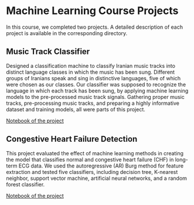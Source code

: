 # Machine Learning Course Projects

In this course, we completed two projects. A detailed description of each project is available in the corresponding directory.

## Music Track Classifier 

Designed a classification machine to classify Iranian music tracks into distinct language classes in which the music has been sung. Different groups of Iranians speak and sing in distinctive languages, five of which were chosen as our classes. Our classifier was supposed to recognize the language in which each track has been sung, by applying machine learning models to the pre-processed music track signals. Gathering proper music tracks, pre-processing music tracks, and preparing a highly informative dataset and training models, all were parts of this project.

[Notebook of the project](https://github.com/Sarmadzandi/Machine-Learning-Course-Projects/blob/main/Music%20Track%20Classifier/Music-Track-Classifier-Sarmad%20Zandi%20Goharrizi.ipynb)

## Congestive Heart Failure Detection

This project evaluated the effect of machine learning methods in creating the model that classifies normal and congestive heart failure (CHF) in long-term ECG data. We used the autoregressive (AR) Burg method for feature extraction and tested five classifiers, including decision tree, K-nearest neighbor, support vector machine, artificial neural networks, and a random forest classifier.

[Notebook of the project](https://github.com/Sarmadzandi/Machine-Learning-Course-Projects/blob/main/Congestive%20Heart%20Failure%20Detection/Congestive%20Heart%20Failure%20Detection-Sarmad%20Znadi%20Goharrizi.ipynb)

